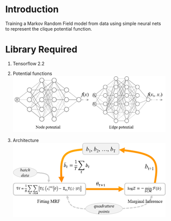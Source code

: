 # Introduction 
Training a Markov Random Field model from data using simple neural nets to represent the clique potential function. 

# Library Required
1.	Tensorflow 2.2
2.  Potential functions
![alt tag](https://github.com/motionlife/nnmrf/raw/master/demo/dense-pot.png)

3. Architecture
![alt tag](https://github.com/motionlife/nnmrf/raw/master/demo/flow.png)
